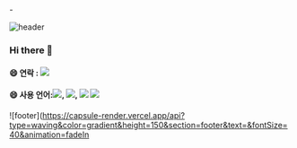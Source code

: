 <div align="left">-
  
![header](https://capsule-render.vercel.app/api?type=waving&color=gradient&height=150&section=header&text=GD%20home&fontSize=40&animation=fadeIn)

  ### Hi there 👋

  #### 😄 연락 : <a href="#"><img src="https://img.shields.io/badge/노션-beige??style=for-the-badge&logo=Notion&logoColor=#000000"/></a>

  #### 😄 사용 언어:<img src="https://img.shields.io/badge/HTML5-beige??style=for-the-badge&logo=HTML5&logoColor=E34F26"/>, <img src="https://img.shields.io/badge/CSS3-beige??style=for-the-badge&logo=CSS3&logoColor=1572B6"/>, <img src="https://img.shields.io/badge/JS-beige??style=for-the-badge&logo=JavaScript&logoColor=F7DF1E"/> <img src="https://img.shields.io/badge/피그마-violet??style=for-the-badge&logo=figma&logoColor=black">

![footer](https://capsule-render.vercel.app/api?type=waving&color=gradient&height=150&section=footer&text=&fontSize=40&animation=fadeIn
</div>
